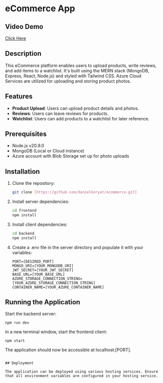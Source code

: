 # eCommerce App

## Video Demo

[Click Here](https://youtu.be/gLekjGD4XjY)

## Description

This eCommerce platform enables users to upload products, write reviews, and add items to a watchlist. It's built using the MERN stack (MongoDB, Express, React, Node.js) and styled with Tailwind CSS. Azure Cloud Services are utilized for uploading and storing product photos.

## Features

- **Product Upload**: Users can upload product details and photos.
- **Reviews**: Users can leave reviews for products.
- **Watchlist**: Users can add products to a watchlist for later reference.

## Prerequisites

- Node.js v20.9.0
- MongoDB (Local or Cloud instance)
- Azure account with Blob Storage set up for photo uploads

## Installation

1. Clone the repository:

   ```bash
   git clone [https://github.com/danielkoryat/ecommerce.git]
   ```

2. Install server dependencies:

   ```bash
   cd frontend
   npm install
   ```

3. Install client dependencies:

   ```bash
   cd backend
   npm install
   ```

4. Create a .env file in the server directory and populate it with your variables:

   ```
   PORT=[DESIRED_PORT]
   MONGO_URI=[YOUR_MONGODB_URI]
   JWT_SECRET=[YOUR_JWT_SECRET]
   BASE_URL=[YOUR_BASE_URL]
   AZURE_STORAGE_CONNECTION_STRING=[YOUR_AZURE_STORAGE_CONNECTION_STRING]
   CONTAINER_NAME=[YOUR_AZURE_CONTAINER_NAME]
   ```

## Running the Application

Start the backend server:

```
npm run dev
```

In a new terminal window, start the frontend client:

```
npm start
```

The application should now be accessible at localhost:[PORT].

```

## Deployment

The application can be deployed using various hosting services. Ensure that all environment variables are configured in your hosting service.

```
